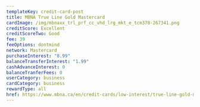 ```yaml
---
templateKey: credit-card-post
title: MBNA True Line Gold Mastercard
cardImage: /img/mbnaxx_trl_prf_cc_vhd_lrg_mkt_e_tcm378-267341.png
creditScore: Excellent
creditScoreTwo: Good
fee: 39
feeOptions: dontmind
network: Mastercard
purchaseInterest: "8.99"
balanceTransferInterest: "1.99"
cashAdvanceInterest: 0
balanceTranferFees: 0
userCategory: business
cardCategory: business
rewardType: all
href: https://www.mbna.ca/en/credit-cards/low-interest/true-line-gold-mastercard/
---
```

